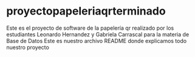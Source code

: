 # proyectopapeleriaqrterminado
Este es el proyecto de software de la papelería qr realizado por los estudiantes Leonardo Hernandez y Gabriela Carrascal para la materia de Base de Datos
Este es nuestro archivo README donde explicamos todo nuestro proyecto
